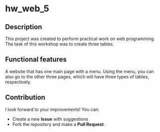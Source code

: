 # hw_web_5

## Description
This project was created to perform practical work on web programming. 
The task of this workshop was to create three tables.

## Functional features
A website that has one main page with a menu. 
Using the menu, you can also go to the other three pages, which will have three types of tables, respectively.


## Contribution
I look forward to your improvements! You can:
- Create a new **Issue** with suggestions
- Fork the repository and make a **Pull Request**.